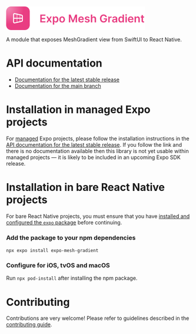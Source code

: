 <p>
  <a href="https://docs.expo.dev/versions/latest/sdk/mesh-gradient/">
    <img
      src="../../.github/resources/expo-mesh-gradient.svg"
      alt="expo-mesh-gradient"
      height="64" />
  </a>
</p>

A module that exposes MeshGradient view from SwiftUI to React Native.

# API documentation

- [Documentation for the latest stable release](https://docs.expo.dev/versions/latest/sdk/mesh-gradient/)
- [Documentation for the main branch](https://docs.expo.dev/versions/unversioned/sdk/mesh-gradient/)

# Installation in managed Expo projects

For [managed](https://docs.expo.dev/archive/managed-vs-bare/) Expo projects, please follow the installation instructions in the [API documentation for the latest stable release](#api-documentation). If you follow the link and there is no documentation available then this library is not yet usable within managed projects &mdash; it is likely to be included in an upcoming Expo SDK release.

# Installation in bare React Native projects

For bare React Native projects, you must ensure that you have [installed and configured the `expo` package](https://docs.expo.dev/bare/installing-expo-modules/) before continuing.

### Add the package to your npm dependencies

```
npx expo install expo-mesh-gradient
```

### Configure for iOS, tvOS and macOS

Run `npx pod-install` after installing the npm package.

# Contributing

Contributions are very welcome! Please refer to guidelines described in the [contributing guide](https://github.com/expo/expo#contributing).
